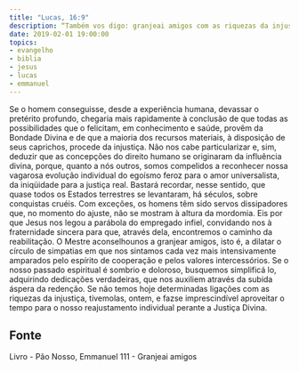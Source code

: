```yaml
---
title: "Lucas, 16:9"
description: “Também vos digo: granjeai amigos com as riquezas da injustiça.” - Jesus
date: 2019-02-01 19:00:00
topics: 
- evangelho
- biblia
- jesus
- lucas
- emmanuel
---
```


Se o homem conseguisse, desde a experiência humana, devassar o pretérito
profundo, chegaria mais rapidamente à conclusão de que todas as possibilidades que
o felicitam, em conhecimento e saúde, provêm da Bondade Divina e de que a
maioria dos recursos materiais, à disposição de seus caprichos, procede da injustiça.
Não nos cabe particularizar e, sim, deduzir que as concepções do direito
humano se originaram da influência divina, porque, quanto a nós outros, somos
compelidos a reconhecer nossa vagarosa evolução individual do egoísmo feroz para
o amor universalista, da iniqüidade para a justiça real.
Bastará recordar, nesse sentido, que quase todos os Estados terrestres se
levantaram, há séculos, sobre conquistas cruéis. Com exceções, os homens têm sido
servos dissipadores que, no momento do ajuste, não se mostram à altura da
mordomia.
Eis por que Jesus nos legou a parábola do empregado infiel, convidando­
nos à fraternidade sincera para que, através dela, encontremos o caminho da
reabilitação.
O Mestre aconselhou­nos a granjear amigos, isto é, a dilatar o círculo de
simpatias em que nos sintamos cada vez mais intensivamente amparados pelo
espírito de cooperação e pelos valores intercessórios.
Se o nosso passado espiritual é sombrio e doloroso, busquemos simplificá­
lo, adquirindo dedicações verdadeiras, que nos auxiliem através da subida áspera da
redenção. Se não temos hoje determinadas ligações com as riquezas da injustiça,
tivemo­las, ontem, e faz­se imprescindível aproveitar o tempo para o nosso
reajustamento individual perante a Justiça Divina.




## Fonte
Livro - Pão Nosso, Emmanuel
111 - Granjeai amigos
